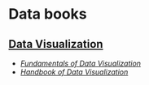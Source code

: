 # Data books

## [Data Visualization](/books/data-visualization/)

* [_Fundamentals of Data Visualization_](./books/data-visualization/Fundamentals_of_Data_Visualization.pdf)
* [_Handbook of Data Visualization_](./books/data-visualization/Handbook_of_Data_Visualization.pdf)